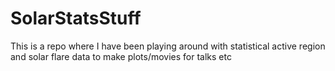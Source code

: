 # SolarStatsStuff

This is a repo where I have been playing around with statistical active region and solar flare data to make plots/movies for talks etc 
